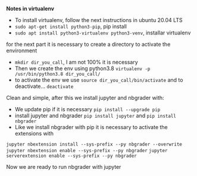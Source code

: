 **Notes in virtualenv**
* To install virtualenv, follow the next instructions in ubuntu 20.04 LTS
* `sudo apt-get install python3-pip`, pip install
* `sudo apt install python3-virtualenv python3-venv`, installar virtualenv

for the next part it is necessary to create a directory to activate the environment

* `mkdir dir_you_call`, I am not 100% it is necessary
* Then we create the env using python3.8 `virtualenv -p /usr/bin/python3.8 dir_you_call/`
* to activate the env we use `source dir_you_call/bin/activate` and to deactivate... `deactivate`

Clean and simple, after this we install jupyter and nbgrader with:

* We update pip if it is necessary `pip install --upgrade pip`
* install jupyter and nbgrader `pip install jupyter` and `pip install nbgrader`
* Like we install nbgrader with pip it is necessary to activate the extensions with

`jupyter nbextension install --sys-prefix --py nbgrader --overwrite`
`jupyter nbextension enable --sys-prefix --py nbgrader`
`jupyter serverextension enable --sys-prefix --py nbgrader`

Now we are ready to run nbgrader with jupyter

